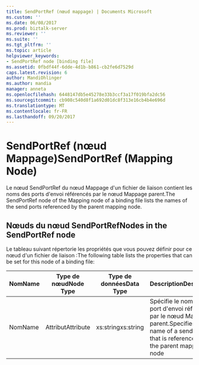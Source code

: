 ```yaml
---
title: SendPortRef (nœud mappage) | Documents Microsoft
ms.custom: ''
ms.date: 06/08/2017
ms.prod: biztalk-server
ms.reviewer: ''
ms.suite: ''
ms.tgt_pltfrm: ''
ms.topic: article
helpviewer_keywords:
- SendPortRef node [binding file]
ms.assetid: 0fbdf44f-6dde-4d1b-b861-cb2fe6d7529d
caps.latest.revision: 6
author: MandiOhlinger
ms.author: mandia
manager: anneta
ms.openlocfilehash: 6448147db5e45278e33b3ccf3a17f019bfa2dc56
ms.sourcegitcommit: cb908c540d8f1a692d01dc8f313e16cb4b4e696d
ms.translationtype: MT
ms.contentlocale: fr-FR
ms.lasthandoff: 09/20/2017
---
```

# <a name="sendportref-mapping-node"></a><span data-ttu-id="42563-102">SendPortRef (nœud Mappage)</span><span class="sxs-lookup"><span data-stu-id="42563-102">SendPortRef (Mapping Node)</span></span>
<span data-ttu-id="42563-103">Le nœud SendPortRef du nœud Mappage d'un fichier de liaison contient les noms des ports d'envoi référencés par le nœud Mappage parent.</span><span class="sxs-lookup"><span data-stu-id="42563-103">The SendPortRef node of the Mapping node of a binding file lists the names of the send ports referenced by the parent mapping node.</span></span>  
  
## <a name="nodes-in-the-sendportref-node"></a><span data-ttu-id="42563-104">Nœuds du nœud SendPortRef</span><span class="sxs-lookup"><span data-stu-id="42563-104">Nodes in the SendPortRef node</span></span>  
 <span data-ttu-id="42563-105">Le tableau suivant répertorie les propriétés que vous pouvez définir pour ce nœud d'un fichier de liaison :</span><span class="sxs-lookup"><span data-stu-id="42563-105">The following table lists the properties that can be set for this node of a binding file:</span></span>  
  
|<span data-ttu-id="42563-106">**Nom**</span><span class="sxs-lookup"><span data-stu-id="42563-106">**Name**</span></span>|<span data-ttu-id="42563-107">**Type de nœud**</span><span class="sxs-lookup"><span data-stu-id="42563-107">**Node Type**</span></span>|<span data-ttu-id="42563-108">**Type de données**</span><span class="sxs-lookup"><span data-stu-id="42563-108">**Data Type**</span></span>|<span data-ttu-id="42563-109">**Description**</span><span class="sxs-lookup"><span data-stu-id="42563-109">**Description**</span></span>|<span data-ttu-id="42563-110">**Restrictions**</span><span class="sxs-lookup"><span data-stu-id="42563-110">**Restrictions**</span></span>|<span data-ttu-id="42563-111">**Commentaires**</span><span class="sxs-lookup"><span data-stu-id="42563-111">**Comments**</span></span>|  
|--------------|-------------------|-------------------|---------------------|----------------------|------------------|  
|<span data-ttu-id="42563-112">Nom</span><span class="sxs-lookup"><span data-stu-id="42563-112">Name</span></span>|<span data-ttu-id="42563-113">Attribut</span><span class="sxs-lookup"><span data-stu-id="42563-113">Attribute</span></span>|<span data-ttu-id="42563-114">xs:string</span><span class="sxs-lookup"><span data-stu-id="42563-114">xs:string</span></span>|<span data-ttu-id="42563-115">Spécifie le nom d'un port d'envoi référencé par le nœud Mappage parent.</span><span class="sxs-lookup"><span data-stu-id="42563-115">Specifies the name of a send port that is referenced by the parent mapping node</span></span>|<span data-ttu-id="42563-116">Facultatif</span><span class="sxs-lookup"><span data-stu-id="42563-116">Not required</span></span>|<span data-ttu-id="42563-117">Valeur par défaut : vide</span><span class="sxs-lookup"><span data-stu-id="42563-117">Default value: empty</span></span>|